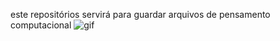 este repositórios servirá para guardar arquivos de pensamento computacional 
![gif](https://media1.tenor.com/m/-qBsG1HwR4oAAAAC/cat-dance-dancing-cat.gif)
